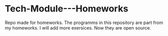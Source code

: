 # Tech-Module---Homeworks
Repo made for homeworks.
The programms in this repository are part from my homeworks.
I will add more exersices.
Now they are open source.

